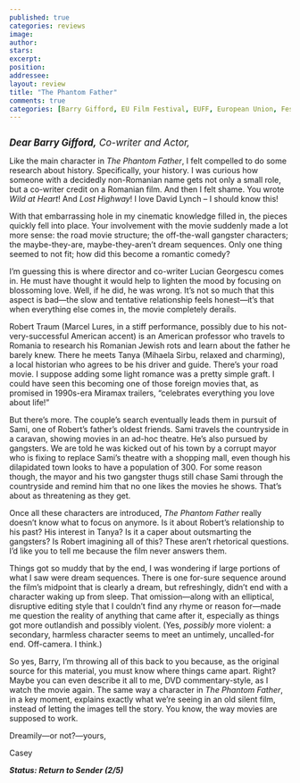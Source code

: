 ```yaml
---
published: true
categories: reviews
image:
author: 
stars: 
excerpt: 
position: 
addressee: 
layout: review
title: "The Phantom Father"
comments: true
categories: [Barry Gifford, EU Film Festival, EUFF, European Union, Festivals, Letters, Marcel Lures, Romania]
---
```

<div><p><span class="full-image-block ssNonEditable"><a href="/letters/2012/11/22/the-phantom-father.html"><img src="http://static.squarespace.com/static/5005f6bcc4aa41161b33e89e/5329cf1fe4b07c068ebf74de/5329cf1fe4b07c068ebf772f/1353594433017/the-phantom-father.jpg" alt="" /></a></span></p>
<p><span style="font-size:120%;"><strong><em>Dear Barry Gifford,</em></strong><em>&nbsp;Co-writer and Actor,</em></span></p>
<p>Like the main character in <em>The Phantom Father</em>, I felt compelled to do some research about history. Specifically, your history. I was curious how someone with a decidedly non-Romanian name gets not only a small role, but a co-writer credit on a Romanian film. And then I felt shame. You wrote <em>Wild at Heart</em>! And <em>Lost Highway</em>! I love David Lynch &ndash; I should know this!</p>
<p>With that embarrassing hole in my cinematic knowledge filled in, the pieces quickly fell into place. Your involvement with the movie suddenly made a lot more sense: the road movie structure; the off-the-wall gangster characters; the maybe-they-are, maybe-they-aren&rsquo;t dream sequences. Only one thing seemed to not fit; how did this become a romantic comedy?</p>
<p>I&rsquo;m guessing this is where director and co-writer Lucian Georgescu comes in. He must have thought it would help to lighten the mood by focusing on blossoming love. Well, if he did, he was wrong. It&rsquo;s not so much that this aspect is bad&mdash;the slow and tentative relationship feels honest&mdash;it&rsquo;s that when everything else comes in, the movie completely derails.</p>
<p>Robert Traum (Marcel Lures, in a stiff performance, possibly due to his not-very-successful American accent) is an American professor who travels to Romania to research his Romanian Jewish rots and learn about the father he barely knew. There he meets Tanya (Mihaela Sirbu, relaxed and charming), a local historian who agrees to be his driver and guide. There&rsquo;s your road movie. I suppose adding some light romance was a pretty simple graft. I could have seen this becoming one of those foreign movies that, as promised in 1990s-era Miramax trailers, &ldquo;celebrates everything you love about life!&rdquo;</p>
<p>But there&rsquo;s more. The couple&rsquo;s search eventually leads them in pursuit of Sami, one of Robert&rsquo;s father&rsquo;s oldest friends. Sami travels the countryside in a caravan, showing movies in an ad-hoc theatre. He&rsquo;s also pursued by gangsters. We are told he was kicked out of his town by a corrupt mayor who is fixing to replace Sami&rsquo;s theatre with a shopping mall, even though his dilapidated town looks to have a population of 300. For some reason though, the mayor and his two gangster thugs still chase Sami through the countryside and remind him that no one likes the movies he shows. That&rsquo;s about as threatening as they get.</p>
<p>Once all these characters are introduced, <em>The Phantom Father</em> really doesn&rsquo;t know what to focus on anymore. Is it about Robert&rsquo;s relationship to his past? His interest in Tanya? Is it a caper about outsmarting the gangsters? Is Robert imagining all of this? These aren&rsquo;t rhetorical questions. I&rsquo;d like you to tell me because the film never answers them.</p>
<p>Things got so muddy that by the end, I was wondering if large portions of what I saw were dream sequences. There is one for-sure sequence around the film&rsquo;s midpoint that is clearly a dream, but refreshingly, didn&rsquo;t end with a character waking up from sleep. That omission&mdash;along with an elliptical, disruptive editing style that I couldn&rsquo;t find any rhyme or reason for&mdash;made me question the reality of anything that came after it, especially as things got more outlandish and possibly violent. (Yes, <em>possibly </em>more violent: a secondary, harmless character seems to meet an untimely, uncalled-for end. Off-camera. I think.)</p>
<p>So yes, Barry, I&rsquo;m throwing all of this back to you because, as the original source for this material, you must know where things came apart. Right? Maybe you can even describe it all to me, DVD commentary-style, as I watch the movie again. The same way a character in <em>The Phantom Father</em>, in a key moment, explains exactly what we&rsquo;re seeing in an old silent film, instead of letting the images tell the story. You know, the way movies are supposed to work.</p>
<p>Dreamily&mdash;or not?&mdash;yours,</p>
<p>Casey</p>
<p><strong><em>Status: Return to Sender (2/5)</em></strong></p></div>
